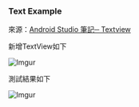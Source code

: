 ### Text Example

來源：[Android Studio 筆記─ Textview ][1]

新增TextView如下

![Imgur](https://i.imgur.com/uh3Un99.png)

測試結果如下

![Imgur](https://i.imgur.com/qdwpuXQ.png)

[1]:https://ithelp.ithome.com.tw/articles/10189268
